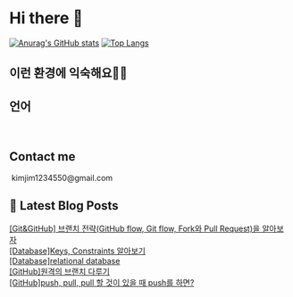 # Hi there 👋

[![Anurag's GitHub stats](https://github-readme-stats.vercel.app/api?username=wlaud2000)](https://github.com/anuraghazra/github-readme-stats)
[![Top Langs](https://github-readme-stats.vercel.app/api/top-langs/?username=wlaud2000&layout=compact&hide=r,jupyter%20notebook,c%23&exclude_repo=roharui.github.io)](https://github.com/anuraghazra/github-readme-stats)

## 이런 환경에 익숙해요✍🏼

## 언어

<p>
    <img alt="" src= "https://img.shields.io/badge/Spring-6DB33F?style=for-the-badge&logo=spring&logoColor=white"/> 
    <img alt="" src= "https://img.shields.io/badge/Java-ED8B00?style=for-the-badge&logo=openjdk&logoColor=white"/> 
    <img alt="" src= "https://img.shields.io/badge/C%2B%2B-00599C?style=for-the-badge&logo=c%2B%2B&logoColor=white"/>
</p>

## Contact me

<img alt="" src= "https://img.shields.io/badge/Gmail-D14836?style=for-the-badge&logo=gmail&logoColor=white"/>
kimjim1234550@gmail.com

## 📕 Latest Blog Posts

<a href=https://learning-study.tistory.com/entry/GitGitHub-%EB%B8%8C%EB%9E%9C%EC%B9%98-%EC%A0%84%EB%9E%B5Git-flow-GitHub-flow-Fork%EC%99%80-Pull-Request%EC%9D%84-%EC%95%8C%EC%95%84%EB%B3%B4%EC%9E%90>[Git&GitHub] 브랜치 전략(GitHub flow, Git flow, Fork와 Pull Request)을 알아보자</a></br><a href=https://learning-study.tistory.com/entry/DatabaseKeys-Constraints-%EC%95%8C%EC%95%84%EB%B3%B4%EA%B8%B0>[Database]Keys, Constraints 알아보기</a></br><a href=https://learning-study.tistory.com/entry/Databaserelational-database>[Database]relational database</a></br><a href=https://learning-study.tistory.com/entry/GitHub%EC%9B%90%EA%B2%A9%EC%9D%98-%EB%B8%8C%EB%9E%9C%EC%B9%98-%EB%8B%A4%EB%A3%A8%EA%B8%B0>[GitHub]원격의 브랜치 다루기</a></br><a href=https://learning-study.tistory.com/entry/GitHubpush-pull-pull-%ED%95%A0-%EA%B2%83%EC%9D%B4-%EC%9E%88%EC%9D%84-%EB%95%8C-push%EB%A5%BC-%ED%95%98%EB%A9%B4>[GitHub]push, pull, pull 할 것이 있을 때 push를 하면?</a></br>